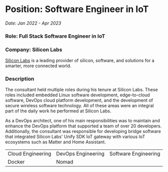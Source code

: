 # Position: Software Engineer in IoT

*Date: Jan 2022 - Apr 2023*

### Role: Full Stack Software Engineer in IoT

<a href="https://github.com/SiliconLabs/UnifySDK" target="_blank">
<i class="fab fa-github custom-icon"></i>
</a>

### Company: Silicon Labs

[Silicon Labs](https://www.silabs.com/) is a leading provider of silicon, software, and solutions for a smarter, more connected world.

### Description

The consultant held multiple roles during his tenure at Silicon Labs. These roles included embedded Linux software development, edge-to-cloud software, DevOps cloud platform development, and the development of secure wireless software technology. All of these areas were an integral part of the daily work he performed at Silicon Labs.

As a DevOps architect, one of his main responsibilities was to maintain and enhance the DevOps platform that supported a team of over 20 developers. Additionally, the consultant was responsible for developing bridge software that integrated Silicon Labs' Unify SDK IoT gateway with various IoT ecosystems such as Matter and Home Assistant.

<table>
    <tr>
        <td>Cloud Engineering</td>
        <td>DevOps Engineering</td>
        <td>Software Engineering</td>
    </tr>
    <tr>
        <td>Docker</td>
        <td>Nomad</td>
    </tr>
</table>

